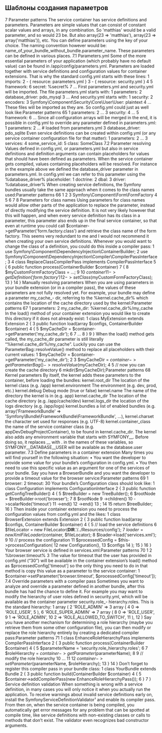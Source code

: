 ## Шаблоны создания параметров

7 Parameter patterns
The service container has service definitions and parameters. Parameters are simple values that
can consist of constant scalar values and arrays, in any combination. So 'matthias' would be
a valid parameter, and so would 23 be. But also array(23 => 'matthias'), array(23 =>
array('matthias')), etc.
You can define parameters using the key of your choice. The naming convention however would
be: name_of_your_bundle_without_bundle.parameter_name. These parameters can be defined in
various places.
7.1 Parameters.yml
Some of the more essential parameters of your application (which probably have no default
value) can be found in /app/config/parameters.yml. Parameters are loaded together with service
definitions and configuration values for container extensions. That is why the standard config.yml
starts with these lines:
1 imports:
2 - { resource: parameters.yml }
3 - { resource: security.yml }
4 5
framework:
6 secret: %secret%
7 ...
First parameters.yml and security.yml will be imported. The file parameters.yml starts with:
1 parameters:
2 database_driver: pdo_mysql
3 ...
And security.yml starts with:
1 security:
2 encoders:
3 Symfony\Component\Security\Core\User\User: plaintext
4 ...
These files will be imported as they are. So config.yml could just as well look like:Parameter patterns 65
1 parameters:
2 ...
3 security:
4 ...
5 framework:
6 ...
Since all configuration arrays will be merged in the end, it is possible in config.yml to override
any parameter defined in parameters.yml:
1 parameters:
2 ... # loaded from parameters.yml
3 database_driver: pdo_sqlite
Even service definitions can be created within config.yml (or any service container configuration file for that matter):
1 parameters:
2 ...
3 services:
4 some_service_id:
5 class: SomeClass
7.2 Parameter resolving
Values defined in config.yml, or parameters.yml but also in service definitions and definition
arguments can contain placeholders for values that should have been defined as parameters. When
the service container gets compiled, values containing placeholders will be resolved. For instance in
the example above we defined the database_driver parameter in parameters.yml. In config.yml
we can refer to this parameter using the %database_driver% placeholder:
1 doctrine:
2 dbal:
3 driver: %database_driver%
When creating service definitions, the Symfony bundles usually take the same approach when
it comes to the class names used:Parameter patterns 66
1 <parameters>
2 <parameter key="form.factory.class">
3 Symfony\Component\Form\FormFactory
4 </parameter>
5 </parameters>
6 7
<service id="form.factory" class="%form.factory.class%">
8 </service>
Parameters for class names
Using parameters for class names would allow other parts of the application to replace the
parameter, instead of directly modifying the service definition. It is not very likely however
that this will happen, and when every service definition has its class in a parameter, this parameter also ends up in the final service container, so that even at runtime you could call
$container->getParameter('form.factory.class') and retrieve the class name of the form
factory. This seems very redundant to me and I would not recommend it when creating your own
service definitions.
Whenever you would want to change the class of a definition, you could do this inside a compiler
pass:
1 use Symfony\Component\DependencyInjection\ContainerBuilder;
2 use Symfony\Component\DependencyInjection\Compiler\CompilerPassInterface;
3 4
class ReplaceClassCompilerPass implements CompilerPassInterface
5 {
6 public function process(ContainerBuilder $container)
7 {
8 $myCustomFormFactoryClass = ...;
9
10 $container
11 ->getDefinition('form.factory')
12 ->setClass($myCustomFormFactoryClass);
13 }
14 }
Manually resolving parameters
When you are using parameters in your bundle extension (or in a compiler pass), the values of these
parameters are not fully resolved yet. For example, your bundle may define a parameter my_cache_-
dir, referring to the %kernel.cache_dir% which contains the location of the cache directory used
by the kernel:Parameter patterns 67
1 parameters:
2 my_cache_dir: %kernel.cache_dir%/my_cache
In the load() method of your container extension you would like to create this directory if it
does not already exist:
1 class MyExtension extends Extension
2 {
3 public function load(array $configs, ContainerBuilder $container)
4 {
5 $myCacheDir = $container->getParameter('my_cache_dir');
6 7
...
8 }
9 }
When the load() method gets called, the my_cache_dir parameter is still literally “%kernel.cache_dir%/my_cache”. Luckily you can use the ParameterBag::resolveValue() method to
replace all placeholders with their current values:
1 $myCacheDir = $container->getParameter('my_cache_dir');
2 3
$myCacheDir = $container->getParameterBag()->resolveValue($myCacheDir);
4 5
// now you can create the cache directory
6 mkdir($myCacheDir);Parameter patterns 68
Kernel parameters
By itself, the kernel adds these parameters to the container, before loading the bundles:
kernel.root_dir
The location of the kernel class (e.g. /app)
kernel.environment
The environment (e.g. dev, prod, etc.)
kernel.debug
Debug mode (true or false)
kernel.name
The name of the directory the kernel is in (e.g. app)
kernel.cache_dir
The location of the cache directory (e.g. /app/cache/dev)
kernel.logs_dir
the location of the logs directory (e.g. /app/logs)
kernel.bundles
a list of enabled bundles (e.g. array('FrameworkBundle' =>
'Symfony\\Bundle\\FrameworkBundle\\FrameworkBundle', ...),
kernel.charset
the character set used for responses (e.g. UTF-8)
kernel.container_class
the name of the service container class (e.g. appDevDebugProjectContainer), to be
found in kernel.cache_dir.
The kernel also adds any environment variable that starts with SYMFONY__. Before doing
so, it replaces __ with . in the names of these variables, so SYMFONY__DATABASE__USER will
be available as the database.user parameter.
7.3 Define parameters in a container extension
Many times you will find yourself in the following situation:
• You want the developer to provide some value for your bundle’s configuration in config.yml.
• You then need to use this specific value as an argument for one of the services of your bundle.
Say you have a BrowserBundle and you want the developer to provide a timeout value for the
browser service:Parameter patterns 69
1 browser:
2 timeout: 30
Your bundle’s Configuration class should look like:
1 class Configuration implements ConfigurationInterface
2 {
3 public function getConfigTreeBuilder()
4 {
5 $treeBuilder = new TreeBuilder();
6 $rootNode = $treeBuilder->root('browser');
7 8
$rootNode
9 ->children()
10 ->scalarNode('timeout')
11 ->end()
12 ->end()
13 ;
14
15 return $treeBuilder;
16 }
Then inside your container extension you need to process the configuration values from
config.yml and the likes:
1 class BrowserExtension extends Extension
2 {
3 public function load(array $configs, ContainerBuilder $container)
4 {
5 // load the service definitions
6 $fileLocator = new FileLocator(__DIR__.'/../Resources/config');
7 $loader = new XmlFileLoader($container, $fileLocator);
8 $loader->load('services.xml');
9
10 // process the configuration
11 $processedConfig = $this->processConfiguration(
12 new Configuration(),
13 $configs
14 );
15 }
16 }
Your browser service is defined in services.xml:Parameter patterns 70
1 <service id="browser" class="...">
2 <argument>%browser.timeout%</argument>
3 </service>
The value for timeout that the user has provided in config.yml (“30”) will be available in the
container extension’s load() method as $processedConfig['timeout'] so the only thing you need
to do in that method is copy this value as a parameter to the service container:
1 $container->setParameter('browser.timeout', $processedConfig['timeout']);
7.4 Override parameters with a compiler pass
Sometimes you want to analyze and override a parameter defined in another bundle, after this
bundle has had the chance to define it. For example you may want to modify the hierarchy of user
roles defined in security.yml, which will be available as the container parameter security.role_-
hierarchy.roles. This is the standard hierarchy:
1 array (
2 'ROLE_ADMIN' =>
3 array (
4 0 => 'ROLE_USER',
5 ),
6 'ROLE_SUPER_ADMIN' =>
7 array (
8 0 => 'ROLE_USER',
9 1 => 'ROLE_ADMIN',
10 2 => 'ROLE_ALLOWED_TO_SWITCH',
11 ),
12 )
Say you have another mechanism for determining a role hierarchy (maybe you retrieve them
from some other configuration file), you can then modify or replace the role hierarchy entirely by
creating a dedicated compiler pass:Parameter patterns 71
1 class EnhanceRoleHierarchyPass implements CompilerPassInterface
2 {
3 public function process(ContainerBuilder $container)
4 {
5 $parameterName = 'security.role_hierarchy.roles';
6 7
$roleHierarchy = $container->getParameter($parameterName);
8 9
// modify the role hierarchy
10 ...
11
12 $container->setParameter($parameterName, $roleHierarchy);
13 }
14 }
Don’t forget to register this compiler pass in your bundle class:
1 class YourBundle extends Bundle
2 {
3 public function build(ContainerBuilder $container)
4 {
5 $container->addCompilerPass(new EnhanceRoleHierarchyPass());
6 }
7 }
Service definition validation
When something is wrong with a service definition, in many cases you will only notice it
when you actually run the application.
To receive warnings about invalid service definitions early on, install the SymfonyServiceDefinitionValidator¹ and enable its compiler pass. From then on, when the service
container is being compiled, you automatically get error messages for any problem that
can be spotted at compile time, like service definitions with non-existing classes or calls to
methods that don’t exist. The validator even recognizes bad constructor arguments.